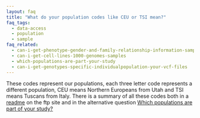 ```yaml
---
layout: faq
title: "What do your population codes like CEU or TSI mean?"
faq_tags:
  - data-access
  - population
  - sample
faq_related:
  - can-i-get-phenotype-gender-and-family-relationship-information-samples
  - can-i-get-cell-lines-1000-genomes-samples
  - which-populations-are-part-your-study
  - can-i-get-genotypes-specific-individualpopulation-your-vcf-files
---
```

                    
These codes represent our populations, each three letter code represents a different population, CEU means Northern Europeans from Utah and TSI means Tuscans from Italy. There is a summary of all these codes both in a [readme](http://ftp.1000genomes.ebi.ac.uk/vol1/ftp/README.populations) on the ftp site and in the alternative question [Which populations are part of your study?](http://www.1000genomes.org/faq/which-populations-are-part-your-study)
